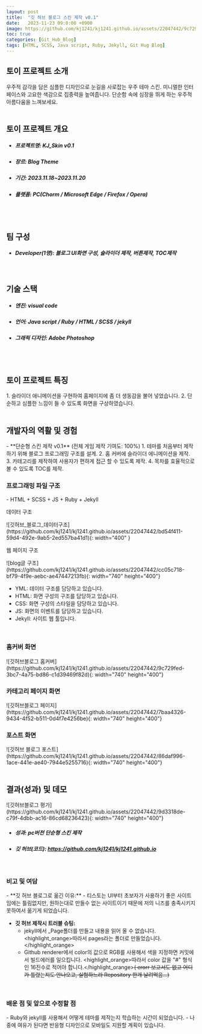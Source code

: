 ```yaml
---
layout: post
title:  "깃 허브 블로그 스킨 제작 v0.1"
date:   2023-11-23 09:0:00 +0900
image: https://github.com/kj1241/kj1241.github.io/assets/22047442/9c729fed-3bc7-4a75-bd86-c1d39469f82d
toc: true
categories: [Git_Hub_Blog]
tags: [HTML, SCSS, Java script, Ruby, Jekyll, Git Hug Blog]
---
```


<h2><green1_h2> 토이 프로젝트 소개 </green1_h2></h2>
우주적 감각을 담은 심플한 디자인으로 눈길을 사로잡는 우주 테마 스킨.  
미니멀한 인터페이스와 고요한 색감으로 집중력을 높여줍니다.  
단순함 속에 심장을 뛰게 하는 우주적 아름다움을 느껴보세요.

<br>
<br>
<h2><green1_h2> 토이 프로젝트 개요 </green1_h2></h2><ul>
<li><h5><green1_h5>프로젝트명: </green1_h5><span> KJ_Skin v0.1</span></h5></li>
<li><h5><green1_h5>장르: </green1_h5><span> Blog Theme</span></h5></li>
<li><h5><green1_h5>기간: </green1_h5><span> 2023.11.18~2023.11.20</span></h5></li>
<li><h5><green1_h5>플랫폼: </green1_h5><span> PC(Chorm / Microsoft Edge / Firefox / Opera) </span></h5></li></ul>

<br>
<br>
<h2><green1_h2> 팀 구성 </green1_h2></h2><ul> 
<li><h5><green1_h5>Developer(1명): </green1_h5><span> 블로그 UI화면 구성, 슬라이더 제작, 버튼제작, TOC제작 </span></h5></li>
</ul>

<br>
<h2><green1_h2> 기술 스택 </green1_h2></h2><ul>
<li><h5><green1_h5>엔진: </green1_h5><span> visual code </span></h5></li>
<li><h5><green1_h5>언어: </green1_h5><span> Java script / Ruby / HTML / SCSS / jekyll </span></h5></li>
<li><h5><green1_h5>그래픽 디자인: </green1_h5><span>Adobe Photoshop</span></h5></li>
</ul>

<br>
<br>
<h2 ><green1_h2> 토이 프로젝트 특징 </green1_h2></h2>
1. 슬라이더 애니메이션을 구현하여 홈페이지에 좀 더 생동감을 불어 넣었습니다.
2. 단순하고 심플한 느낌이 들 수 있도록 화면을 구상하였습니다.

<br>
<br>
<h2><green1_h2> 개발자의 역활 및 경험 </green1_h2></h2>
- **단순형 스킨 제작 v0.1** <span><red1_error>(전체 게임 제작 기여도: 100%)</red1_error></span>
    1. 테마를 처음부터 제작하기 위해 블로그 프로그래밍 구조를 설계.
    2. 홈 커버에 슬라이더 에니메이션을 제작.
    3. 카테고리를 제작하여 사용자가 편하게 접근 할 수 있도록 제작.
    4. 목차를 효율적으로 볼 수 있도록 TOC를 제작.



<br>
<h3><green1_h3>프로그래밍 파일 구조</green1_h3></h3>
- HTML + SCSS + JS + Ruby + Jekyll
 <!--이미지 못침범하게-->
<p><green1_h5>데이터 구조 </green1_h5></p>
![깃허브_블로그_데이터구조](https://github.com/kj1241/kj1241.github.io/assets/22047442/bd54f411-59d4-492e-9ab5-2ed557ba41d1){: width="400" }
<p><green1_h5>웹 페이지 구조</green1_h5> </p>
![blog글 구조](https://github.com/kj1241/kj1241.github.io/assets/22047442/cc05c718-bf79-4f9e-aebc-ae47447213fb){: width="740" height="400"}

- YML: 데이터 구조를 담당하고 있습니다.
- HTML: 화면 구성의 구조를 담당하고 있습니다.
- CSS: 화면 구성의 스타일을 담당하고 있습니다.
- JS: 화면의 이벤트를 담당하고 있습니다.
- Jekyll: 사이트 웹 툴입니다.


<br>
<h3><green1_h3> 홈커버 화면</green1_h3></h3>
![깃허브블로그 홈커버](https://github.com/kj1241/kj1241.github.io/assets/22047442/9c729fed-3bc7-4a75-bd86-c1d39469f82d){: width="740" height="400"}

<br>
<h3><green1_h3> 카테고리 페이지 화면</green1_h3></h3>
![깃허브블로그 페이지](https://github.com/kj1241/kj1241.github.io/assets/22047442/7baa4326-9434-4f52-b511-0d4f7e4256be){: width="740" height="400"}

<br>
<h3><green1_h3> 포스트 화면</green1_h3></h3>
![깃허브 블로그 포스트](https://github.com/kj1241/kj1241.github.io/assets/22047442/86daf996-1ace-441e-ae40-7944e5255716){: width="740" height="400"}


<br>
<br>
<h2><green1_h2> 결과(성과) 및 데모 </green1_h2></h2>
![깃허브블로그 평가](https://github.com/kj1241/kj1241.github.io/assets/22047442/9d3318de-c79f-4dbb-ac16-86cd68236423){: width="740" height="400"}
<ul>
<li><h5><green1_h5>성과: </green1_h5><span> pc버전 단순형 스킨 제작 </span></h5></li>
<li><h5><green1_h5>깃 허브(코드): </green1_h5><span> 
<a href="https://github.com/kj1241/kj1241.github.io">https://github.com/kj1241/kj1241.github.io</a> </span></h5></li>
</ul>

<br>
<h3><green1_h3> 비고 및 여담 </green1_h3></h3>
- **깃 허브 블로그로 옮긴 이유:**
    - 티스토는 UI부터 초보자가 사용하기 좋은 사이트임에는 틀림없지만, 원하는대로 만들수 없는 사이트이기 때문에 저의 니즈를 충족시키지 못하여서 옮기게 되었습니다.

- **깃 허브 제작시 트러블 슈팅:**
    - jekyll에서 _Page폴더를 만들고 내용을 읽어 올 수 없습니다. <highlight_orange>따라서 pages라는 폴더로 만들었습니다.</highlight_orange>
    - Github renderer에서 color의 값으로 RGB를 사용해서 색을 지정하면 커밋에서 빌드에러를 일으킵니다. <highlight_orange>따라서 color 값을 "#" 형식인 16진수로 적어야 합니다.</highlight_orange>~~( erorr 보고서도 없고 어디가 틀렸는지도 안나오고, 실험하느라 Repository 한개 날려먹음...)~~

<br>
<h3><green1_h3> 배운 점 및 앞으로 수정할 점 </green1_h3></h3>
- Ruby와 jekyll를 사용해서 어떻게 테마를 제작는지 학습하는 시간이 되었습니다.
- 나중에 여유가 된다면 반응형 디자인으로 모바일도 지원할 계획이 있습니다.

